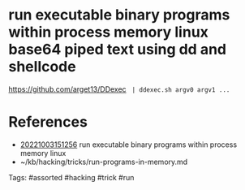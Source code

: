 # run executable binary programs within process memory linux base64 piped text using dd and shellcode
https://github.com/arget13/DDexec
` | ddexec.sh argv0 argv1 ...`

# References
- [20221003151256](/zet/20221003151256/README.md) run executable binary programs within process memory linux
- ~/kb/hacking/tricks/run-programs-in-memory.md

Tags:
    #assorted #hacking #trick #run
